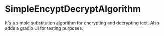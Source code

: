 # SimpleEncyptDecryptAlgorithm
It's a simple substitution algorithm for encrypting and decrypting text. Also adds a gradio UI for testing purposes.
